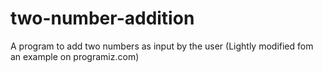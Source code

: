 # two-number-addition
A program to add two numbers as input by the user
(Lightly modified fom an example on programiz.com)
